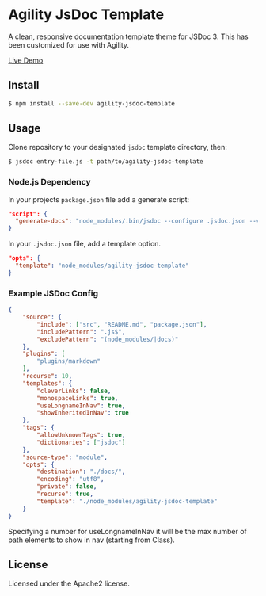 # Agility JsDoc Template

A clean, responsive documentation template theme for JSDoc 3. This has been customized for use with Agility.

[Live Demo](https://agilitydocs.netlify.com/agility-content-fetch-js-sdk/)


## Install

```bash
$ npm install --save-dev agility-jsdoc-template
```


## Usage

Clone repository to your designated `jsdoc` template directory, then:

```bash
$ jsdoc entry-file.js -t path/to/agility-jsdoc-template
```


### Node.js Dependency

In your projects `package.json` file add a generate script:

```json
"script": {
  "generate-docs": "node_modules/.bin/jsdoc --configure .jsdoc.json --verbose"
}
```

In your `.jsdoc.json` file, add a template option.

```json
"opts": {
  "template": "node_modules/agility-jsdoc-template"
}
```


### Example JSDoc Config

```json
{
    "source": {
        "include": ["src", "README.md", "package.json"],
        "includePattern": ".js$",
        "excludePattern": "(node_modules/|docs)"
    },
    "plugins": [
        "plugins/markdown"
    ],
    "recurse": 10,
    "templates": {
        "cleverLinks": false,
        "monospaceLinks": true,
        "useLongnameInNav": true,
        "showInheritedInNav": true
    },
    "tags": {
        "allowUnknownTags": true,
        "dictionaries": ["jsdoc"]
    },
    "source-type": "module",
    "opts": {
        "destination": "./docs/",
        "encoding": "utf8",
        "private": false,
        "recurse": true,
        "template": "./node_modules/agility-jsdoc-template"        
    }
}
```

Specifying a number for useLongnameInNav it will be the max number of path elements to show in nav (starting from Class).


## License

Licensed under the Apache2 license.

